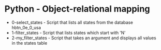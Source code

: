 # Python - Object-relational mapping
- 0-select_states - Script that lists all states from the database hbtn_0e_0_usa
- 1-filter_states - Script that lists states which start with 'N'
- 2-my_filter_states - Script that takes an argument and displays all values in the states table

